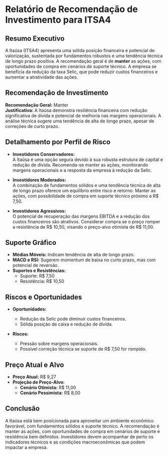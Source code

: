 # Relatório de Recomendação de Investimento para ITSA4

## Resumo Executivo
A Itaúsa (ITSA4) apresenta uma sólida posição financeira e potencial de valorização, sustentada por fundamentos robustos e uma tendência técnica de longo prazo positiva. A recomendação geral é de **manter** as ações, com oportunidades de compra em cenários de suporte técnico. A empresa se beneficia da redução da taxa Selic, que pode reduzir custos financeiros e aumentar a atratividade das ações.

## Recomendação de Investimento
**Recomendação Geral:** Manter  
**Justificativa:** A Itaúsa demonstra resiliência financeira com redução significativa de dívida e potencial de melhoria nas margens operacionais. A análise técnica sugere uma tendência de alta de longo prazo, apesar de correções de curto prazo.

## Detalhamento por Perfil de Risco

- **Investidores Conservadores:**  
  A Itaúsa é uma opção segura devido à sua robusta estrutura de capital e redução de dívida. Recomenda-se manter as ações, monitorando margens operacionais e a resposta da empresa à redução da Selic.

- **Investidores Moderados:**  
  A combinação de fundamentos sólidos e uma tendência técnica de alta de longo prazo oferece um equilíbrio entre risco e retorno. Manter as ações, com possibilidade de compra em suporte técnico próximo a R$ 7,50.

- **Investidores Agressivos:**  
  O potencial de recuperação das margens EBITDA e a redução dos custos financeiros são atrativos. Considerar compra se o preço romper a resistência de R$ 10,50, visando o preço-alvo otimista de R$ 11,00.

## Suporte Gráfico
- **Médias Móveis:** Indicam tendência de alta de longo prazo.
- **MACD e RSI:** Sugerem momentum de baixa no curto prazo, mas com potencial de reversão.
- **Suportes e Resistências:**  
  - Suporte: R$ 7,50  
  - Resistência: R$ 10,50

## Riscos e Oportunidades
- **Oportunidades:**  
  - Redução da Selic pode diminuir custos financeiros.
  - Sólida posição de caixa e redução de dívida.

- **Riscos:**  
  - Pressão sobre margens operacionais.
  - Possível correção técnica se suporte de R$ 7,50 for rompido.

## Preço Atual e Alvo
- **Preço Atual:** R$ 9,27
- **Projeção de Preço-Alvo:**  
  - **Cenário Otimista:** R$ 11,00  
  - **Cenário Pessimista:** R$ 8,00

## Conclusão
A Itaúsa está bem posicionada para aproveitar um ambiente econômico favorável, com fundamentos sólidos e suporte técnico. A recomendação é manter as ações, com oportunidades de compra em cenários de suporte e resistência bem definidos. Investidores devem acompanhar de perto os indicadores técnicos e as condições macroeconômicas que podem impactar a empresa.